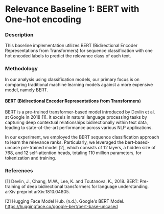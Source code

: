 # Relevance Baseline 1: BERT with One-hot encoding

### Description
This baseline implementation utilizes BERT (Bidirectional Encoder Representations from Transformers) for sequence classification with one hot encoded labels to predict the relevance class of each text. 

### Methodology
In our analysis using classification models, our primary focus is on comparing traditional machine learning models against a more expensive model, namely BERT.

#### BERT (Bidirectional Encoder Representations from Transformers)
BERT is a pre-trained transformer-based model introduced by Devlin et al. at Google in 2018 [1]. It excels in natural language processing tasks by capturing deep contextual relationships bidirectionally within text data, leading to state-of-the-art performance across various NLP applications. 

In our experiment, we employed the BERT sequence classification approach to learn the relevance ranks. Particularly, we leveraged the bert-based-uncase pre-trained model [2], which consists of 12 layers, a hidden size of 768, and 12 self-attention heads, totaling 110 million parameters, for tokenization and training.

### References
[1] Devlin, J., Chang, M.W., Lee, K. and Toutanova, K., 2018. BERT: Pre-training of deep bidirectional transformers for language understanding. arXiv preprint arXiv:1810.04805.

[2] Hugging Face Model Hub. (n.d.). Google's BERT Model. https://huggingface.co/google-bert/bert-base-uncased
